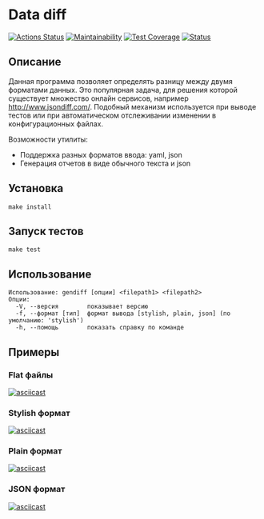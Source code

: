 # Data diff

[![Actions Status](https://github.com/IvanSavDev/frontend-project-lvl2/workflows/hexlet-check/badge.svg)](https://github.com/IvanSavDev/frontend-project-lvl2/actions)
[![Maintainability](https://api.codeclimate.com/v1/badges/6afd2f68a5e2967de105/maintainability)](https://codeclimate.com/github/IvanSavDev/frontend-project-lvl2/maintainability)
[![Test Coverage](https://api.codeclimate.com/v1/badges/6afd2f68a5e2967de105/test_coverage)](https://codeclimate.com/github/IvanSavDev/frontend-project-lvl2/test_coverage)
[![Status](https://github.com/IvanSavDev/frontend-project-lvl2/actions/workflows/gendiff.yml/badge.svg)](https://github.com/IvanSavDev/frontend-project-lvl2/actions/workflows/gendiff.yml)

## Описание

Данная программа позволяет определять разницу между двумя форматами данных. Это популярная задача, для решения которой существует множество онлайн сервисов, например http://www.jsondiff.com/. Подобный механизм используется при выводе тестов или при автоматическом отслеживании изменении в конфигурационных файлах.

Возможности утилиты:

* Поддержка разных форматов ввода: yaml, json
* Генерация отчетов в виде обычного текста и json

## Установка

```
make install
```

## Запуск тестов

```
make test
```

## Использование

```
Использование: gendiff [опции] <filepath1> <filepath2>
Опции:
  -V, --версия        показывает версию
  -f, --формат [тип]  формат вывода [stylish, plain, json] (по умолчанию: 'stylish')
  -h, --помощь        показать справку по команде
```

## Примеры

### Flat файлы

[![asciicast](https://asciinema.org/a/W0QsE0hZ1FtY73nHcy1cjOwVZ.svg)](https://asciinema.org/a/W0QsE0hZ1FtY73nHcy1cjOwVZ)

### Stylish формат

[![asciicast](https://asciinema.org/a/hlaMtPBXcChimvBZwvifP7h56.svg)](https://asciinema.org/a/hlaMtPBXcChimvBZwvifP7h56)

### Plain формат

[![asciicast](https://asciinema.org/a/iweroEIm32MJChcEEuTaEnPp5.svg)](https://asciinema.org/a/iweroEIm32MJChcEEuTaEnPp5)

### JSON формат

[![asciicast](https://asciinema.org/a/ZMeeth7GtlgSHHq7a7YUB2BHU.svg)](https://asciinema.org/a/ZMeeth7GtlgSHHq7a7YUB2BHU)
